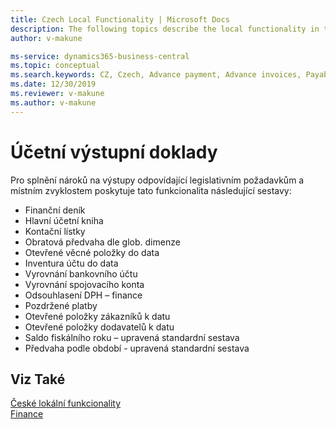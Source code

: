 ```yaml
---
title: Czech Local Functionality | Microsoft Docs
description: The following topics describe the local functionality in the Czech version of Business Central.
author: v-makune

ms-service: dynamics365-business-central
ms.topic: conceptual
ms.search.keywords: CZ, Czech, Advance payment, Advance invoices, Payables, Finance,  Cash, EET, Cash Desk
ms.date: 12/30/2019
ms.reviewer: v-makune
ms.author: v-makune
---
```



# Účetní výstupní doklady

Pro splnění nároků na výstupy odpovídající legislativním požadavkům a místním zvyklostem poskytuje tato funkcionalita následující sestavy:
- Finanční deník
- Hlavní účetní kniha
- Kontační lístky
- Obratová předvaha dle glob. dimenze
- Otevřené věcné položky do data
- Inventura účtu do data
- Vyrovnání bankovního účtu
- Vyrovnání spojovacího konta
- Odsouhlasení DPH – finance
- Pozdržené platby
- Otevřené položky zákazníků k datu
- Otevřené položky dodavatelů k datu
- Saldo fiskálního roku – upravená standardní sestava
- Předvaha podle období - upravená standardní sestava

## Viz Také

[České lokální funkcionality](czech-local-functionality.md)  
[Finance](../../finance.md)